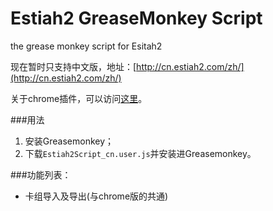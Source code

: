 Estiah2 GreaseMonkey Script
=========================

the grease monkey script for Esitah2

现在暂时只支持中文版，地址：[http://cn.estiah2.com/zh/](http://cn.estiah2.com/zh/)

关于chrome插件，可以访问[这里](https://github.com/litexavier/E2ChromeExtension)。

###用法

1. 安装Greasemonkey；
2. 下载`Estiah2Script_cn.user.js`并安装进Greasemonkey。

###功能列表：

* 卡组导入及导出(与chrome版的共通)

